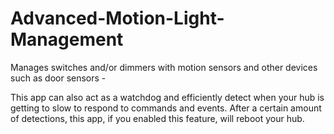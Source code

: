 # Advanced-Motion-Light-Management
Manages switches and/or dimmers with motion sensors and other devices such as door sensors - 

This app can also act as a watchdog and efficiently detect when your hub is getting to slow to respond to commands and events. After a certain amount of detections, this app, if you enabled this feature, will reboot your hub. 

